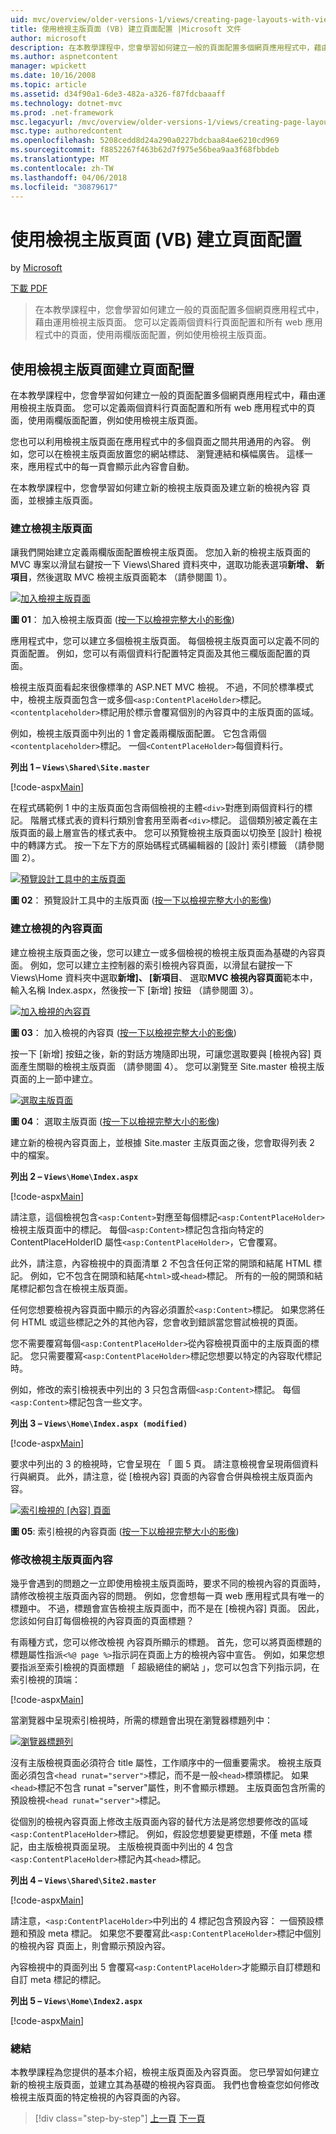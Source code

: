 ```yaml
---
uid: mvc/overview/older-versions-1/views/creating-page-layouts-with-view-master-pages-vb
title: 使用檢視主版頁面 (VB) 建立頁面配置 |Microsoft 文件
author: microsoft
description: 在本教學課程中，您會學習如何建立一般的頁面配置多個網頁應用程式中，藉由運用檢視主版頁面。 您可以使用...
ms.author: aspnetcontent
manager: wpickett
ms.date: 10/16/2008
ms.topic: article
ms.assetid: d34f90a1-6de3-482a-a326-f87fdcbaaaff
ms.technology: dotnet-mvc
ms.prod: .net-framework
msc.legacyurl: /mvc/overview/older-versions-1/views/creating-page-layouts-with-view-master-pages-vb
msc.type: authoredcontent
ms.openlocfilehash: 5208cedd8d24a290a0227bdcbaa84ae6210cd969
ms.sourcegitcommit: f8852267f463b62d7f975e56bea9aa3f68fbbdeb
ms.translationtype: MT
ms.contentlocale: zh-TW
ms.lasthandoff: 04/06/2018
ms.locfileid: "30879617"
---
```

<a name="creating-page-layouts-with-view-master-pages-vb"></a>使用檢視主版頁面 (VB) 建立頁面配置
====================
by [Microsoft](https://github.com/microsoft)

[下載 PDF](http://download.microsoft.com/download/e/f/3/ef3f2ff6-7424-48f7-bdaa-180ef64c3490/ASPNET_MVC_Tutorial_12_VB.pdf)

> 在本教學課程中，您會學習如何建立一般的頁面配置多個網頁應用程式中，藉由運用檢視主版頁面。 您可以定義兩個資料行頁面配置和所有 web 應用程式中的頁面，使用兩欄版面配置，例如使用檢視主版頁面。


## <a name="creating-page-layouts-with-view-master-pages"></a>使用檢視主版頁面建立頁面配置

在本教學課程中，您會學習如何建立一般的頁面配置多個網頁應用程式中，藉由運用檢視主版頁面。 您可以定義兩個資料行頁面配置和所有 web 應用程式中的頁面，使用兩欄版面配置，例如使用檢視主版頁面。

您也可以利用檢視主版頁面在應用程式中的多個頁面之間共用通用的內容。 例如，您可以在檢視主版頁面放置您的網站標誌、 瀏覽連結和橫幅廣告。 這樣一來，應用程式中的每一頁會顯示此內容會自動。

在本教學課程中，您會學習如何建立新的檢視主版頁面及建立新的檢視內容 頁面，並根據主版頁面。

### <a name="creating-a-view-master-page"></a>建立檢視主版頁面

讓我們開始建立定義兩欄版面配置檢視主版頁面。 您加入新的檢視主版頁面的 MVC 專案以滑鼠右鍵按一下 Views\Shared 資料夾中，選取功能表選項**新增、 新項目**，然後選取 MVC 檢視主版頁面範本 （請參閱圖 1）。


[![加入檢視主版頁面](creating-page-layouts-with-view-master-pages-vb/_static/image2.png)](creating-page-layouts-with-view-master-pages-vb/_static/image1.png)

**圖 01**： 加入檢視主版頁面 ([按一下以檢視完整大小的影像](creating-page-layouts-with-view-master-pages-vb/_static/image3.png))


應用程式中，您可以建立多個檢視主版頁面。 每個檢視主版頁面可以定義不同的頁面配置。 例如，您可以有兩個資料行配置特定頁面及其他三欄版面配置的頁面。

檢視主版頁面看起來很像標準的 ASP.NET MVC 檢視。 不過，不同於標準模式中，檢視主版頁面包含一或多個`<asp:ContentPlaceHolder>`標記。 `<contentplaceholder>`標記用於標示會覆寫個別的內容頁中的主版頁面的區域。

例如，檢視主版頁面中列出的 1 會定義兩欄版面配置。 它包含兩個`<contentplaceholder>`標記。 一個`<ContentPlaceHolder>`每個資料行。

**列出 1 – `Views\Shared\Site.master`**

[!code-aspx[Main](creating-page-layouts-with-view-master-pages-vb/samples/sample1.aspx)]

在程式碼範例 1 中的主版頁面包含兩個檢視的主體`<div>`對應到兩個資料行的標記。 階層式樣式表的資料行類別會套用至兩者`<div>`標記。 這個類別被定義在主版頁面的最上層宣告的樣式表中。 您可以預覽檢視主版頁面以切換至 [設計] 檢視中的轉譯方式。 按一下左下方的原始碼程式碼編輯器的 [設計] 索引標籤 （請參閱圖 2）。


[![預覽設計工具中的主版頁面](creating-page-layouts-with-view-master-pages-vb/_static/image5.png)](creating-page-layouts-with-view-master-pages-vb/_static/image4.png)

**圖 02**： 預覽設計工具中的主版頁面 ([按一下以檢視完整大小的影像](creating-page-layouts-with-view-master-pages-vb/_static/image6.png))


### <a name="creating-a-view-content-page"></a>建立檢視的內容頁面

建立檢視主版頁面之後，您可以建立一或多個檢視的檢視主版頁面為基礎的內容頁面。 例如，您可以建立主控制器的索引檢視內容頁面，以滑鼠右鍵按一下 Views\Home 資料夾中選取**新增]、 [新項目**、 選取**MVC 檢視內容頁面**範本中，輸入名稱 Index.aspx，然後按一下 [新增] 按鈕 （請參閱圖 3）。


[![加入檢視的內容頁](creating-page-layouts-with-view-master-pages-vb/_static/image8.png)](creating-page-layouts-with-view-master-pages-vb/_static/image7.png)

**圖 03**： 加入檢視的內容頁 ([按一下以檢視完整大小的影像](creating-page-layouts-with-view-master-pages-vb/_static/image9.png))


按一下 [新增] 按鈕之後，新的對話方塊隨即出現，可讓您選取要與 [檢視內容] 頁面產生關聯的檢視主版頁面 （請參閱圖 4）。 您可以瀏覽至 Site.master 檢視主版頁面的上一節中建立。


[![選取主版頁面](creating-page-layouts-with-view-master-pages-vb/_static/image11.png)](creating-page-layouts-with-view-master-pages-vb/_static/image10.png)

**圖 04**： 選取主版頁面 ([按一下以檢視完整大小的影像](creating-page-layouts-with-view-master-pages-vb/_static/image12.png))


建立新的檢視內容頁面上，並根據 Site.master 主版頁面之後，您會取得列表 2 中的檔案。

**列出 2 – `Views\Home\Index.aspx`**

[!code-aspx[Main](creating-page-layouts-with-view-master-pages-vb/samples/sample2.aspx)]

請注意，這個檢視包含`<asp:Content>`對應至每個標記`<asp:ContentPlaceHolder>`檢視主版頁面中的標記。 每個`<asp:Content>`標記包含指向特定的 ContentPlaceHolderID 屬性`<asp:ContentPlaceHolder>`，它會覆寫。

此外，請注意，內容檢視中的頁面清單 2 不包含任何正常的開頭和結尾 HTML 標記。 例如，它不包含在開頭和結尾`<html>`或`<head>`標記。 所有的一般的開頭和結尾標記都包含在檢視主版頁面。

任何您想要檢視內容頁面中顯示的內容必須置於`<asp:Content>`標記。 如果您將任何 HTML 或這些標記之外的其他內容，您會收到錯誤當您嘗試檢視的頁面。

您不需要覆寫每個`<asp:ContentPlaceHolder>`從內容檢視頁面中的主版頁面的標記。 您只需要覆寫`<asp:ContentPlaceHolder>`標記您想要以特定的內容取代標記時。

例如，修改的索引檢視表中列出的 3 只包含兩個`<asp:Content>`標記。 每個`<asp:Content>`標記包含一些文字。

**列出 3 – `Views\Home\Index.aspx (modified)`**

[!code-aspx[Main](creating-page-layouts-with-view-master-pages-vb/samples/sample3.aspx)]

要求中列出的 3 的檢視時，它會呈現在 「 圖 5 頁。 請注意檢視會呈現兩個資料行與網頁。 此外，請注意，從 [檢視內容] 頁面的內容會合併與檢視主版頁面內容。


[![索引檢視的 [內容] 頁面](creating-page-layouts-with-view-master-pages-vb/_static/image14.png)](creating-page-layouts-with-view-master-pages-vb/_static/image13.png)

**圖 05**: 索引檢視的內容頁面 ([按一下以檢視完整大小的影像](creating-page-layouts-with-view-master-pages-vb/_static/image15.png))


### <a name="modifying-view-master-page-content"></a>修改檢視主版頁面內容

幾乎會遇到的問題之一立即使用檢視主版頁面時，要求不同的檢視內容的頁面時，請修改檢視主版頁面內容的問題。 例如，您會想每一頁 web 應用程式具有唯一的標題中。 不過，標題會宣告檢視主版頁面中，而不是在 [檢視內容] 頁面。 因此，您該如何自訂每個檢視的內容頁面的頁面標題？

有兩種方式，您可以修改檢視 內容頁所顯示的標題。 首先，您可以將頁面標題的標題屬性指派`<%@ page %>`指示詞在頁面上方的檢視內容中宣告。 例如，如果您想要指派至索引檢視的頁面標題 「 超級絕佳的網站 」，您可以包含下列指示詞，在索引檢視的頂端：

[!code-aspx[Main](creating-page-layouts-with-view-master-pages-vb/samples/sample4.aspx)]

當瀏覽器中呈現索引檢視時，所需的標題會出現在瀏覽器標題列中：


[![瀏覽器標題列](creating-page-layouts-with-view-master-pages-vb/_static/image17.png)](creating-page-layouts-with-view-master-pages-vb/_static/image16.png)


沒有主版檢視頁面必須符合 title 屬性，工作順序中的一個重要需求。 檢視主版頁面必須包含`<head runat="server">`標記，而不是一般`<head>`標頭標記。 如果`<head>`標記不包含 runat ="server"屬性，則不會顯示標題。 主版頁面包含所需的預設檢視`<head runat="server">`標記。

從個別的檢視內容頁面上修改主版頁面內容的替代方法是將您想要修改的區域`<asp:ContentPlaceHolder>`標記。 例如，假設您想要變更標題，不僅 meta 標記，由主版檢視頁面呈現。 主版檢視頁面中列出的 4 包含`<asp:ContentPlaceHolder>`標記內其`<head>`標記。

**列出 4 – `Views\Shared\Site2.master`**

[!code-aspx[Main](creating-page-layouts-with-view-master-pages-vb/samples/sample5.aspx)]

請注意，`<asp:ContentPlaceHolder>`中列出的 4 標記包含預設內容： 一個預設標題和預設 meta 標記。 如果您不要覆寫此`<asp:ContentPlaceHolder>`標記中個別的檢視內容 頁面上，則會顯示預設內容。

內容檢視中的頁面列出 5 會覆寫`<asp:ContentPlaceHolder>`才能顯示自訂標題和自訂 meta 標記的標記。

**列出 5 – `Views\Home\Index2.aspx`**

[!code-aspx[Main](creating-page-layouts-with-view-master-pages-vb/samples/sample6.aspx)]

### <a name="summary"></a>總結

本教學課程為您提供的基本介紹，檢視主版頁面及內容頁面。 您已學習如何建立新的檢視主版頁面，並建立其為基礎的檢視內容頁面。 我們也會檢查您如何修改檢視主版頁面的特定檢視的內容頁面的內容。

> [!div class="step-by-step"]
> [上一頁](using-the-tagbuilder-class-to-build-html-helpers-vb.md)
> [下一頁](passing-data-to-view-master-pages-vb.md)
